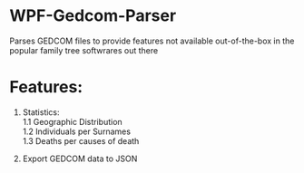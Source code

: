# WPF-Gedcom-Parser
Parses GEDCOM files to provide features not available out-of-the-box in the popular family tree softwrares out there

# Features:
1. Statistics:  
   1.1 Geographic Distribution  
   1.2 Individuals per Surnames  
   1.3 Deaths per causes of death

2. Export GEDCOM data to JSON
